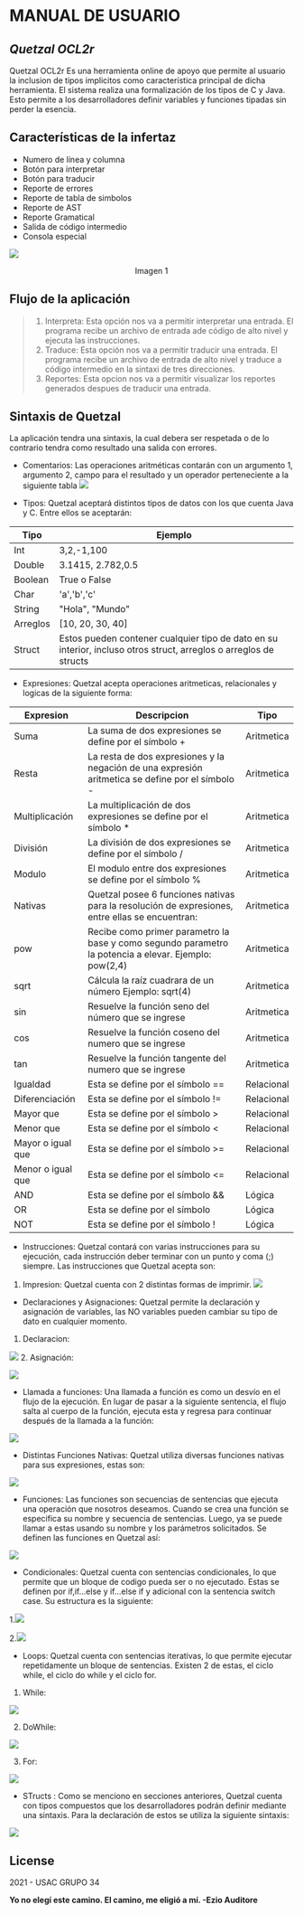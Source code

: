 # MANUAL DE USUARIO
## _Quetzal OCL2r_


Quetzal OCL2r Es una herramienta online de apoyo que permite al usuario la inclusion de tipos implicitos como característica principal de dicha herramienta. El sistema realiza una formalización de los tipos de C y Java. Esto permite a los desarrolladores definir variables y funciones tipadas sin perder la esencia.


## Características de la infertaz

- Numero de línea y columna 
- Botón para interpretar
- Botón para traducir
- Reporte de errores
- Reporte de tabla de simbolos
- Reporte de AST
- Reporte Gramatical
- Salida de código intermedio
- Consola especial

![](https://i.imgur.com/IEAVQCS.jpg)
<center>Imagen 1</center>


## Flujo de la aplicación

> 1. Interpreta: Esta opción nos va a permitir interpretar una entrada. El programa recibe un archivo de entrada ade código de alto nivel y ejecuta las instrucciones.
> 2. Traduce: Esta opción nos va a permitir traducir una entrada. El programa recibe un archivo de entrada de alto nivel y traduce a código intermedio en la sintaxi de tres direcciones.
> 3. Reportes: Esta opcion nos va a permitir visualizar los reportes generados despues de traducir una entrada.


## Sintaxis de Quetzal

La aplicación tendra una sintaxis, la cual debera ser respetada o de lo contrario tendra como resultado una salida con errores.

- Comentarios: Las operaciones aritméticas contarán con un argumento 1, argumento 2, campo para el resultado y un operador perteneciente a la siguiente tabla
![](https://i.imgur.com/Hy4VfOx.png)


- Tipos: Quetzal aceptará distintos tipos de datos con los que cuenta Java y C. Entre ellos se aceptarán:

| Tipo     | Ejemplo |
| -------- | -------- |
| Int      | 3,2,-1,100     |
| Double   | 3.1415, 2.782,0.5 |
| Boolean  | True o False     |
| Char     | 'a','b','c' |
| String   | "Hola", "Mundo"     |
| Arreglos | [10, 20, 30, 40] |
| Struct   |   Estos pueden contener cualquier tipo de dato en su interior, incluso otros struct, arreglos o arreglos de structs   |

- Expresiones: Quetzal acepta operaciones aritmeticas, relacionales y logicas de la siguiente forma:


|  Expresion | Descripcion | Tipo |
| -------- | -------- |--------|
| Suma     | La suma de dos expresiones se define por el símbolo +    |Aritmetica|
| Resta | La resta de dos expresiones y la negación de una expresión aritmetica se define por el símbolo - |Aritmetica|
| Multiplicación     |  La multiplicación de dos expresiones se define por el símbolo *     |Aritmetica|
| División | La división de dos expresiones se define por el símbolo / |Aritmetica|
| Modulo     | El modulo entre dos expresiones se define por el símbolo %     |Aritmetica|
| Nativas | Quetzal posee 6 funciones nativas para la resolución de expresiones, entre ellas se encuentran: |Aritmetica|
| pow     | Recibe como primer parametro la base y como segundo parametro la potencia a elevar. Ejemplo: pow(2,4)     |Aritmetica|
| sqrt | Cálcula la raíz cuadrara de un número Ejemplo: sqrt(4) |Aritmetica|
| sin     | Resuelve la función seno del número que se ingrese     |Aritmetica|
| cos | Resuelve la función coseno del numero que se ingrese |Aritmetica|
| tan     |  Resuelve la función tangente del numero que se ingrese     |Aritmetica|
| Igualdad | Esta se define por el símbolo == |Relacional|
| Diferenciación | Esta se define por el símbolo != |Relacional|
| Mayor que | Esta se define por el símbolo > |Relacional|
| Menor que | Esta se define por el símbolo < |Relacional|
| Mayor o igual que | Esta se define por el símbolo >= |Relacional|
| Menor o igual que | Esta se define por el símbolo <= |Relacional|
| AND | Esta se define por el símbolo && |Lógica|
| OR | Esta se define por el símbolo |Lógica|
| NOT | Esta se define por el símbolo ! |Lógica|

- Instrucciones: Quetzal contará con varias instrucciones para su ejecución, cada instrucción deber terminar con un punto y coma (;) siempre. Las instrucciones que Quetzal acepta son:
1. Impresion: Quetzal cuenta con 2 distintas formas de imprimir.
![](https://i.imgur.com/hYzNcCS.png)


- Declaraciones y Asignaciones: Quetzal permite la declaración y asignación de variables, las NO variables pueden cambiar su tipo de dato en cualquier momento.
1. Declaracion:

![](https://i.imgur.com/xQfCatY.png)
2. Asignación:

![](https://i.imgur.com/qep6Wms.png)



- Llamada a funciones: Una llamada a función es como un desvío en el flujo de la ejecución. En lugar de pasar a la siguiente sentencia, el flujo salta al cuerpo de la función, ejecuta esta y regresa para continuar después de la llamada a la función:

![](https://i.imgur.com/CMpa9nu.png)

- Distintas Funciones Nativas: Quetzal utiliza diversas funciones nativas para sus expresiones, estas son:

![](https://i.imgur.com/QMHBVo3.png)

- Funciones:  Las funciones son secuencias de sentencias que ejecuta una operación que nosotros deseamos. Cuando se crea una función se especifica su nombre y secuencia de sentencias. Luego, ya se puede llamar a estas usando su nombre y los parámetros solicitados. Se definen las funciones en Quetzal así:

![](https://i.imgur.com/KbGQHxg.png)

- Condicionales: Quetzal cuenta con sentencias condicionales, lo que permite que un bloque de codigo pueda ser o no ejecutado. Estas se definen por if,if...else y if...else if y adicional con la sentencia switch case. Su estructura es la siguiente:

1.![](https://i.imgur.com/k0FqGrk.png)

2.![](https://i.imgur.com/kuAZPBw.png)

- Loops: Quetzal cuenta con sentencias iterativas, lo que permite ejecutar repetidamente un bloque de sentencias. Existen 2 de estas, el ciclo while, el ciclo do while y el ciclo for.

1. While: 

![](https://i.imgur.com/fyfLNt3.png)

2. DoWhile:

![](https://i.imgur.com/nL8iQFT.png)

3. For:

![](https://i.imgur.com/3n0jyC2.png)

- STructs : Como se menciono en secciones anteriores, Quetzal cuenta con tipos compuestos que los desarrolladores podrán definir mediante una sintaxis. Para la declaración de estos se utiliza la siguiente sintaxis:

![](https://i.imgur.com/HnE7We6.png)

 

## License

2021 - USAC GRUPO 34

**Yo no elegí este camino. El camino, me eligió a mí.
-Ezio Auditore**

